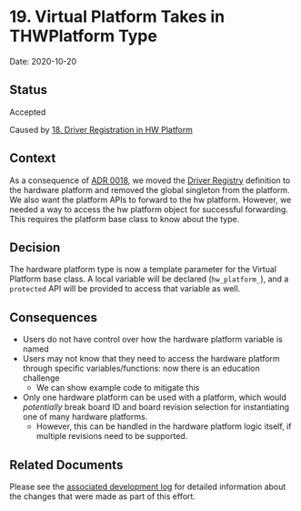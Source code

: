 # 19. Virtual Platform Takes in THWPlatform Type

Date: 2020-10-20

## Status

Accepted

Caused by [18. Driver Registration in HW Platform](0018-driver-registration-in-hw-platform.md)

## Context

As a consequence of [ADR 0018](0018-driver-registration-in-hw-platform.md), we moved the [Driver Registry](../components/core/driver_registry.md) definition to the hardware platform and removed the global singleton from the platform. We also want the platform APIs to forward to the hw platform. However, we needed a way to access the hw platform object for successful forwarding. This requires the platform base class to know about the type.

## Decision

The hardware platform type is now a template parameter for the Virtual Platform base class. A local variable will be declared (`hw_platform_`), and a `protected` API will be provided to access that variable as well.

## Consequences

- Users do not have control over how the hardware platform variable is named
- Users may not know that they need to access the hardware platform through specific variables/functions: now there is an education challenge
    + We can show example code to mitigate this
- Only one hardware platform can be used with a platform, which would *potentially* break board ID and board revision selection for instantiating one of many hardware platforms. 
    + However, this can be handled in the hardware platform logic itself, if multiple revisions need to be supported.

## Related Documents

Please see the [associated development log](../../development/logs/20201020_driver_registry_redesign.md) for detailed information about the changes that were made as part of this effort.
